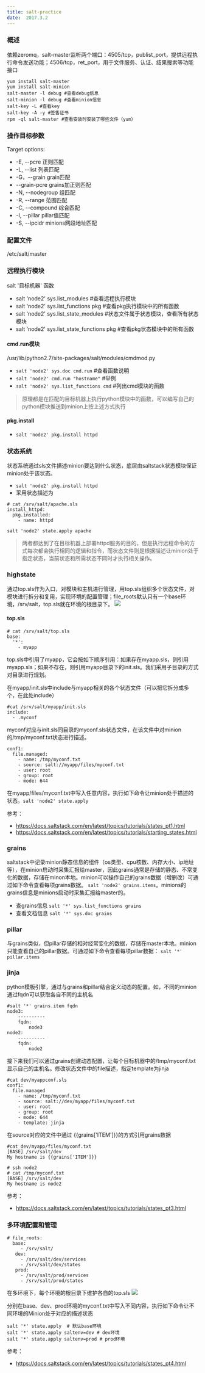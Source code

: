 ```yaml
---
title: salt-practice
date:  2017.3.2
---
```

### 概述
依赖zeromq，salt-master监听两个端口：4505/tcp，publist_port，提供远程执行命令发送功能；4506/tcp，ret_port，用于文件服务、认证、结果搜索等功能接口
```
yum install salt-master
yum install salt-minion
salt-master -l debug #查看debug信息
salt-minion -l debug #查看minion信息
salt-key -L #查看key
salt-key -A -y #签售证书
rpm -ql salt-master #查看安装时安装了哪些文件（yum）
```

### 操作目标参数
Target options:
+ -E, --pcre 正则匹配
+ -L, --list 列表匹配
+ -G，--grain grain匹配
+ --grain-pcre grains加正则匹配
+ -N, --nodegroup 组匹配
+ -R, --range 范围匹配
+ -C, --compound 综合匹配
+ -I, --pillar pillar值匹配
+ -S, --ipcidr minions网段地址匹配

### 配置文件
/etc/salt/master

### 远程执行模块
salt '目标机器' 函数

+ salt 'node2' sys.list_modules #查看远程执行模块
+ salt 'node2' sys.list_functions pkg #查看pkg执行模块中的所有函数
+ salt 'node2' sys.list_state_modules #状态文件属于状态模块，查看所有状态模块
+ salt 'node2' sys.list_state_functions pkg #查看pkg状态模块中的所有函数
#### cmd.run模块  
/usr/lib/python2.7/site-packages/salt/modules/cmdmod.py
+ `salt 'node2' sys.doc cmd.run`   #查看函数说明
+ `salt 'node2' cmd.run "hostname"`   #举例
+ `salt 'node2' sys.list_functions cmd` #列出cmd模块的函数

>原理都是在匹配的目标机器上执行python模块中的函数，可以编写自己的python模块推送到minion上按上述方式执行
#### pkg.install
+ `salt 'node2' pkg.install httpd`

### 状态系统
状态系统通过sls文件描述minion要达到什么状态，底层由saltstack状态模块保证minion处于该状态。
+ `salt 'node2' pkg.install httpd`
+ 采用状态描述为
```
# cat /srv/salt/apache.sls
install_httpd:
  pkg.installed:
    - name: httpd
```
`salt 'node2' state.apply apache`

>两者都达到了在目标机器上部署httpd服务的目的，但是执行远程命令的方式每次都会执行相同的逻辑和指令，而状态文件则是根据描述让minion处于指定状态，当前状态和所需状态不同时才执行相关操作。

### highstate
通过top.sls作为入口，对模块和主机进行管理，用top.sls组织多个状态文件，对模块进行拆分和复用，实现环境的配置管理；file_roots默认只有一个base环境，/srv/salt，top.sls就在环境的根目录下。
![](https://github.com/kaizamm/blog/1.png)

#### top.sls
```
# cat /srv/salt/top.sls
base:
  '*':
    - myapp
```
top.sls中引用了myapp，它会按如下顺序引用：如果存在myapp.sls，则引用myapp.sls；如果不存在，则引用myapp目录下的init.sls。我们采用子目录的方式对目录进行规划。

在myapp/init.sls中include与myapp相关的各个状态文件（可以把它拆分成多个，在此处include）
```
#cat /srv/salt/myapp/init.sls
include:
  - .myconf  
```
myconf对应与init.sls同目录的myconf.sls状态文件，在该文件中对minion的/tmp/myconf.txt状态进行描述。
```
conf1:
  file.managed:
    - name: /tmp/myconf.txt
    - source: salt://myapp/files/myconf.txt
    - user: root
    - group: root
    - mode: 644
```
在myapp/files/myconf.txt中写入任意内容，执行如下命令让minion处于描述的状态。`salt 'node2' state.apply`

参考：
+ https://docs.saltstack.com/en/latest/topics/tutorials/states_pt1.html
+	https://docs.saltstack.com/en/latest/topics/tutorials/starting_states.html

### grains
saltstack中记录minion静态信息的组件（os类型、cpu核数、内存大小、ip地址等），在minion启动时采集汇报给master，因此grains通常是存储的静态、不常变化的数据，存储在minon本地。minion可以操作自己的grains数据（增删改）可通过如下命令查看每项grains数据。
`salt 'node2' grains.items`。minions的grains信息是minions启动时采集汇报给master的。
+ 查grains信息 `salt '*' sys.list_functions grains`
+ 查看文档信息 `salt '*' sys.doc grains`

### pillar
与grains类似，但pillar存储的相对经常变化的数据，存储在master本地。minion只能查看自己的pillar数据。可通过如下命令查看每项pillar数据： `salt '*' pillar.items`

### jinja
python模板引擎，通过与grains和pillar结合定义动态的配置。如，不同的minion通过fqdn可以获取各自不同的主机名
```
#salt '*' grains.item fqdn
node3:
    ----------
    fqdn:
        node3
node2:
    ----------
    fqdn:
        node2
```

接下来我们可以通过grains创建动态配置，让每个目标机器中的/tmp/myconf.txt显示自己的主机名。修改状态文件中的file描述，指定template为jinja
```
#cat dev/myappconf.sls
conf1:
  file.managed
    - name: /tmp/myconf.txt
    - source: salt://dev/myapp/files/myconf.txt
    - user: root
    - group: root
    - mode: 644
    - template: jinja
```
在source对应的文件中通过 {{grains['ITEM']}}的方式引用grains数据
```
#cat dev/myapp/files/myconf.txt
[BASE] /srv/salt/dev
My hostname is {{grains['ITEM']}}
```
```
# ssh node2
# cat /tmp/myconf.txt
[BASE] /srv/salt/dev
My hostname is node2
```
参考：
+ https://docs.saltstack.com/en/latest/topics/tutorials/states_pt3.html

### 多环境配置和管理
```
# file_roots:
  base:
     - /srv/salt/
   dev:
     - /srv/salt/dev/services
     - /srv/salt/dev/states
   prod:
     - /srv/salt/prod/services
     - /srv/salt/prod/states
```
在多环境下，每个环境的根目录下维护各自的top.sls
![](https://github.com/kaizamm/blog/2.png)

分别在base、dev、prod环境的myconf.txt中写入不同内容，执行如下命令让不同环境的Minion处于对应的描述状态
```
salt '*' state.apply  # 默认base环境
salt '*' state.apply saltenv=dev # dev环境
salt '*' state.apply saltenv=prod # prod环境
```

参考：
+	https://docs.saltstack.com/en/latest/topics/tutorials/states_pt4.html
